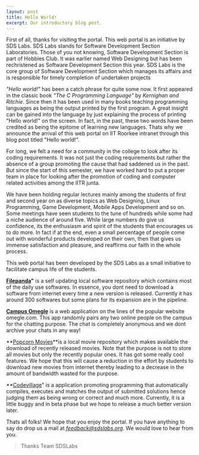 ```yaml
---
layout: post
title: Hello World!
excerpt: Our introductory blog post.
---
```


First of all, thanks for visiting the portal. This  web portal is an initiative by SDS Labs. SDS Labs stands for Software  Development Section Laboratories. Those of you not knowing, Software  Development Section is part of Hobbies Club. It was earlier named Web  Designing but has been rechristened as Software Development Section this  year. SDS Labs is the core group of Software Development Section which  manages its affairs and is responsible for timely completion of  undertaken projects


*"Hello world!"* has been a catch phrase for quite some now. It first  appeared in the classic book *"The C Programming Language"* by *Kernighan and  Ritchie*. Since then it has been used in many books teaching programming  languages as being the output printed by the first program. A great  insight can be gained into the language by just explaining the process  of printing "Hello world!" on the screen. In fact, in the past, these  two words have been credited as being the epitome of learning new  languages. Thats why we announce the arrival of this web portal on IIT  Roorkee intranet through this blog post titled "Hello world!".

For long, we felt a need for a community in the college to look  after its coding requirements. It was not just the coding requirements  but rather the absence of a group promoting the cause that had saddened  us in the past. But since the start of this semester, we have worked  hard to put a proper team in place for looking after the promotion of  coding and computer related activities among the IITR junta. 

We have  been holding regular lectures mainly among the students of first and  second year on as diverse topics as Web Designing, Linux Programming,  Game Development, Mobile Apps Development and so on. Some meetings have  seen students to the tune of hundreds while some had a niche audience of  around five. While large numbers do give us confidence, its the  enthusiasm and spirit of the students that encourages us to do more. In  fact if at the end, even a small percentage of people come out with  wonderful products developed on their own, then that gives us immense  satisfaction and pleasure, and reaffirms our faith in the whole process.

This web portal has been developed by the SDS Labs as a small initiative to facilitate campus life of the students.


**[Filepanda](http://sdslabs.co.in/filepanda)"**  is a self updating local software repository which contains most of the  daily use softwares. In essence, you dont need to download a software  from internet every time a new version is released. Currently it has  around 300 softwares but some plans for its expansion are in the  pipeline.

**[Campus Omegle](http://sdslabs.co.in/campusomegle)** is a web application on the lines of the popular website omegle.com.  This app randomly pairs any two online people on the campus for the  chatting purpose. The chat is completely anonymous and we dont archive  your chats in any way!

**[Popcorn Movies](http://sdslabs.co.in/movies)**is a local movie repository which makes available the  download of recently released movies. Note that the purpose is not to  store all movies but only the recently popular ones. It has got some  really cool features. We hope that this will cause a reduction in the  effort by students to download new movies from internet thereby leading  to a decrease in the amount of bandwidth wasted for the purpose.

**[Codevillage](http://sdslabs.co.in/codevillage)" is a application promoting programming that automatically  compiles, executes and matches the output of submitted solutions hence  judging them as being wrong or correct and much more. Currently, it is a  little buggy and in beta phase but we hope to release a much better  version later.

Thats all folks! We hope that you enjoy the portal. If you have anything to say do drop us a mail at *[feedback@sdslabs.org]()*. We would love to hear from you.

>Thanks
>Team SDSLabs

